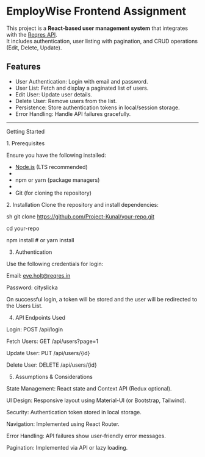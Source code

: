 
# EmployWise Frontend Assignment

This project is a **React-based user management system** that integrates with the [Reqres API](https://reqres.in/).  
It includes authentication, user listing with pagination, and CRUD operations (Edit, Delete, Update).  

## Features
- User Authentication: Login with email and password.
- User List: Fetch and display a paginated list of users.
- Edit User: Update user details.
- Delete User: Remove users from the list.
- Persistence: Store authentication tokens in local/session storage.
- Error Handling: Handle API failures gracefully.

---

Getting Started

 1️. Prerequisites
 
Ensure you have the following installed:
- [Node.js](https://nodejs.org/) (LTS recommended)
- 
- npm or yarn (package managers)
- 
- Git (for cloning the repository)

 2️. Installation
Clone the repository and install dependencies:

sh
git clone https://github.com/Project-Kunal/your-repo.git

cd your-repo

npm install  # or yarn install

3. Authentication

Use the following credentials for login:

Email: eve.holt@reqres.in

Password: cityslicka

On successful login, a token will be stored and the user will be redirected to the Users List.

4. API Endpoints Used

Login: POST /api/login

Fetch Users: GET /api/users?page=1

Update User: PUT /api/users/{id}

Delete User: DELETE /api/users/{id}

 5. Assumptions & Considerations

State Management: React state and Context API (Redux optional).

UI Design: Responsive layout using Material-UI (or Bootstrap, Tailwind).

Security: Authentication token stored in local storage.

Navigation: Implemented using React Router.

Error Handling: API failures show user-friendly error messages.

Pagination: Implemented via API or lazy loading.


